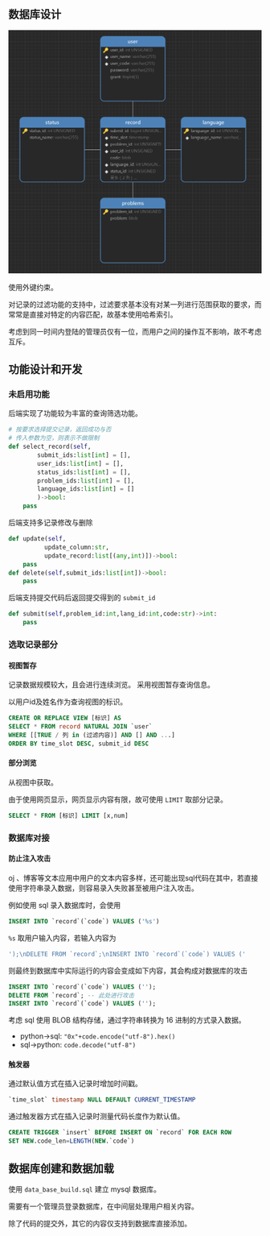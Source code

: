 ## 数据库设计
![ER图](./graph/dbER.png)

使用外键约束。

对记录的过滤功能的支持中，过滤要求基本没有对某一列进行范围获取的要求，而常常是直接对特定的内容匹配，故基本使用哈希索引。

考虑到同一时间内登陆的管理员仅有一位，而用户之间的操作互不影响，故不考虑互斥。

## 功能设计和开发
### 未启用功能
后端实现了功能较为丰富的查询筛选功能。

```python
# 按要求选择提交记录，返回成功与否
# 传入参数为空，则表示不做限制
def select_record(self,
        submit_ids:list[int] = [],
        user_ids:list[int] = [],
        status_ids:list[int] = [],
        problem_ids:list[int] = [],
        language_ids:list[int] = []
        )->bool:
    pass
```

后端支持多记录修改与删除

```python
def update(self,
          update_column:str,
          update_record:list[(any,int)])->bool:
    pass
def delete(self,submit_ids:list[int])->bool:
    pass
```

后端支持提交代码后返回提交得到的 `submit_id`
```python
def submit(self,problem_id:int,lang_id:int,code:str)->int:
    pass
```

### 选取记录部分
#### 视图暂存
记录数据规模较大，且会进行连续浏览。
采用视图暂存查询信息。

以用户id及姓名作为查询视图的标识。

```sql
CREATE OR REPLACE VIEW [标识] AS
SELECT * FROM record NATURAL JOIN `user`
WHERE [[TRUE / 列 in (过滤内容)] AND [] AND ...]
ORDER BY time_slot DESC, submit_id DESC
```

#### 部分浏览
从视图中获取。

由于使用网页显示，网页显示内容有限，故可使用 `LIMIT` 取部分记录。

```sql
SELECT * FROM [标识] LIMIT [x,num]
```

### 数据库对接
#### 防止注入攻击
oj 、博客等文本应用中用户的文本内容多样，还可能出现sql代码在其中，若直接使用字符串录入数据，则容易录入失败甚至被用户注入攻击。

例如使用 sql 录入数据库时，会使用
```sql
INSERT INTO `record`(`code`) VALUES ('%s')
```

`%s` 取用户输入内容，若输入内容为

```sql
');\nDELETE FROM `record`;\nINSERT INTO `record`(`code`) VALUES ('
```

则最终到数据库中实际运行的内容会变成如下内容，其会构成对数据库的攻击

```sql
INSERT INTO `record`(`code`) VALUES ('');
DELETE FROM `record`; -- 此处进行攻击
INSERT INTO `record`(`code`) VALUES ('');
```

考虑 sql 使用 BLOB 结构存储，通过字符串转换为 16 进制的方式录入数据。
- python$\to$sql: `"0x"+code.encode("utf-8").hex()`
- sql$\to$python: `code.decode("utf-8")`

#### 触发器
通过默认值方式在插入记录时增加时间戳。
```sql
`time_slot` timestamp NULL DEFAULT CURRENT_TIMESTAMP
```

通过触发器方式在插入记录时测量代码长度作为默认值。
```sql
CREATE TRIGGER `insert` BEFORE INSERT ON `record` FOR EACH ROW
SET NEW.code_len=LENGTH(NEW.`code`)
```

## 数据库创建和数据加载
使用 `data_base_build.sql` 建立 mysql 数据库。

需要有一个管理员登录数据库，在中间层处理用户相关内容。

除了代码的提交外，其它的内容仅支持到数据库直接添加。

